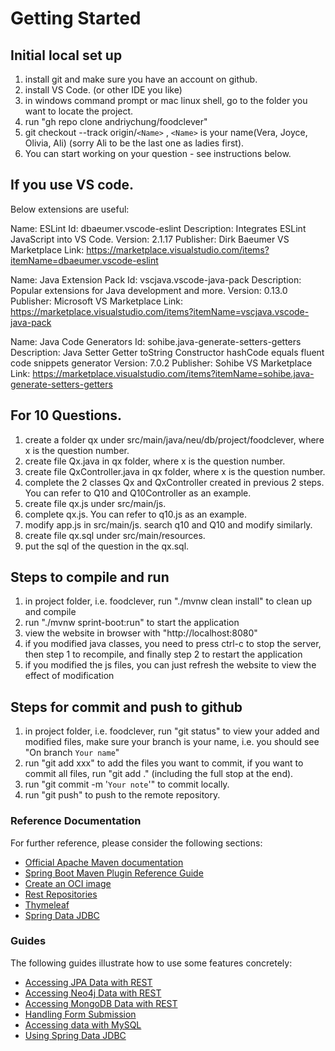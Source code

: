 # Getting Started

## Initial local set up
1. install git and make sure you have an account on github.
2. install VS Code. (or other IDE you like)
3. in windows command prompt or mac linux shell, go to the folder you want to locate the project.
4. run "gh repo clone andriychung/foodclever"
4. git checkout --track origin/<code>&lt;Name&gt;</code> , <code>&lt;Name&gt;</code> is your name(Vera, Joyce, Olivia, Ali) (sorry Ali to be the last one as ladies first).
5. You can start working on your question - see instructions below.

## If you use VS code.
Below extensions are useful:

Name: ESLint
Id: dbaeumer.vscode-eslint
Description: Integrates ESLint JavaScript into VS Code.
Version: 2.1.17
Publisher: Dirk Baeumer
VS Marketplace Link: https://marketplace.visualstudio.com/items?itemName=dbaeumer.vscode-eslint

Name: Java Extension Pack
Id: vscjava.vscode-java-pack
Description: Popular extensions for Java development and more.
Version: 0.13.0
Publisher: Microsoft
VS Marketplace Link: https://marketplace.visualstudio.com/items?itemName=vscjava.vscode-java-pack

Name: Java Code Generators
Id: sohibe.java-generate-setters-getters
Description: Java Setter Getter toString Constructor hashCode equals fluent code snippets generator
Version: 7.0.2
Publisher: Sohibe
VS Marketplace Link: https://marketplace.visualstudio.com/items?itemName=sohibe.java-generate-setters-getters

## For 10 Questions.
1. create a folder qx under src/main/java/neu/db/project/foodclever, where x is the question number.
2. create file Qx.java in qx folder, where x is the question number.
3. create file QxController.java in qx folder, where x is the question number.
4. complete the 2 classes Qx and QxController created in previous 2 steps.
You can refer to Q10 and Q10Controller as an example.
5. create file qx.js under src/main/js.
6. complete qx.js. You can refer to q10.js as an example.
7. modify app.js in src/main/js. search q10 and Q10 and modify similarly. 
8. create file qx.sql under src/main/resources.
9. put the sql of the question in the qx.sql.

## Steps to compile and run
1. in project folder, i.e. foodclever, run "./mvnw clean install" to clean up and compile
2. run "./mvnw sprint-boot:run" to start the application
3. view the website in browser with "http://localhost:8080"
4. if you modified java classes, you need to press ctrl-c to stop the server, then step 1 to recompile, and finally step 2 to restart the application
5. if you modified the js files, you can just refresh the website to view the effect of modification

## Steps for commit and push to github
1. in project folder, i.e. foodclever, run "git status" to  view your added and modified files, make sure your branch is your name, i.e. you should see "On branch <code>Your name</code>"
2. run "git add xxx" to add the files you want to commit, if you want to commit all files, run "git add ." (including the full stop at the end).
3. run "git commit -m '<code>Your note</code>'" to commit locally.
4. run "git push" to push to the remote repository.



### Reference Documentation
For further reference, please consider the following sections:

* [Official Apache Maven documentation](https://maven.apache.org/guides/index.html)
* [Spring Boot Maven Plugin Reference Guide](https://docs.spring.io/spring-boot/docs/2.4.3/maven-plugin/reference/html/)
* [Create an OCI image](https://docs.spring.io/spring-boot/docs/2.4.3/maven-plugin/reference/html/#build-image)
* [Rest Repositories](https://docs.spring.io/spring-boot/docs/2.4.3/reference/htmlsingle/#howto-use-exposing-spring-data-repositories-rest-endpoint)
* [Thymeleaf](https://docs.spring.io/spring-boot/docs/2.4.3/reference/htmlsingle/#boot-features-spring-mvc-template-engines)
* [Spring Data JDBC](https://docs.spring.io/spring-data/jdbc/docs/current/reference/html/)

### Guides
The following guides illustrate how to use some features concretely:

* [Accessing JPA Data with REST](https://spring.io/guides/gs/accessing-data-rest/)
* [Accessing Neo4j Data with REST](https://spring.io/guides/gs/accessing-neo4j-data-rest/)
* [Accessing MongoDB Data with REST](https://spring.io/guides/gs/accessing-mongodb-data-rest/)
* [Handling Form Submission](https://spring.io/guides/gs/handling-form-submission/)
* [Accessing data with MySQL](https://spring.io/guides/gs/accessing-data-mysql/)
* [Using Spring Data JDBC](https://github.com/spring-projects/spring-data-examples/tree/master/jdbc/basics)

